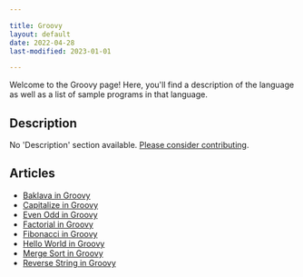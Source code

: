 ```yaml
---

title: Groovy
layout: default
date: 2022-04-28
last-modified: 2023-01-01

---
```


Welcome to the Groovy page! Here, you'll find a description of the language as well as a list of sample programs in that language.

## Description

No 'Description' section available. [Please consider contributing](https://github.com/TheRenegadeCoder/sample-programs-website).

## Articles

- [Baklava in Groovy](https://sampleprograms.io/projects/baklava/groovy)
- [Capitalize in Groovy](https://sampleprograms.io/projects/capitalize/groovy)
- [Even Odd in Groovy](https://sampleprograms.io/projects/even-odd/groovy)
- [Factorial in Groovy](https://sampleprograms.io/projects/factorial/groovy)
- [Fibonacci in Groovy](https://sampleprograms.io/projects/fibonacci/groovy)
- [Hello World in Groovy](https://sampleprograms.io/projects/hello-world/groovy)
- [Merge Sort in Groovy](https://sampleprograms.io/projects/merge-sort/groovy)
- [Reverse String in Groovy](https://sampleprograms.io/projects/reverse-string/groovy)